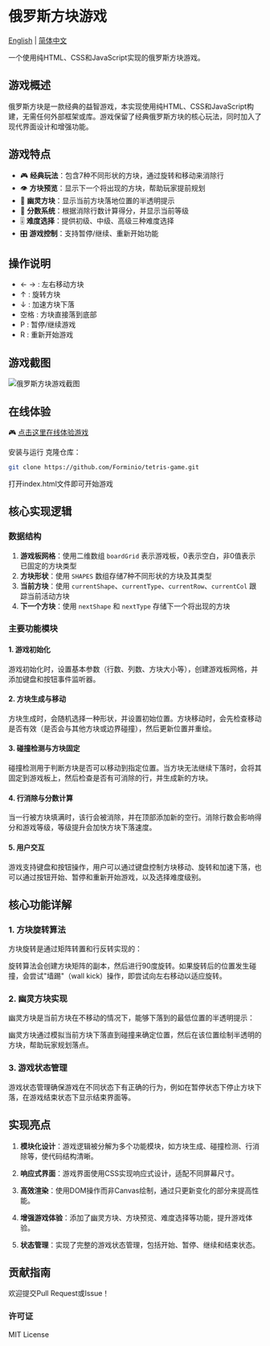 # 俄罗斯方块游戏

[English](README.md) | [简体中文](README.zh-CN.md)

一个使用纯HTML、CSS和JavaScript实现的俄罗斯方块游戏。

## 游戏概述
俄罗斯方块是一款经典的益智游戏，本实现使用纯HTML、CSS和JavaScript构建，无需任何外部框架或库。游戏保留了经典俄罗斯方块的核心玩法，同时加入了现代界面设计和增强功能。

## 游戏特点

- 🎮 **经典玩法**：包含7种不同形状的方块，通过旋转和移动来消除行
- 👁️ **方块预览**：显示下一个将出现的方块，帮助玩家提前规划
- 👻 **幽灵方块**：显示当前方块落地位置的半透明提示
- 🔢 **分数系统**：根据消除行数计算得分，并显示当前等级
- 🎚️ **难度选择**：提供初级、中级、高级三种难度选择
- 🎛️ **游戏控制**：支持暂停/继续、重新开始功能

## 操作说明

- ← → : 左右移动方块
- ↑ : 旋转方块
- ↓ : 加速方块下落
- 空格 : 方块直接落到底部
- P : 暂停/继续游戏
- R : 重新开始游戏


## 游戏截图

![俄罗斯方块游戏截图](https://cdn.forminio.cn/picx-images-hosting@master/wenzhan/俄罗斯方块截图.2rvd5ud368.webp)

## 在线体验

🎮 [点击这里在线体验游戏](https://blog.forminio.cn/e-luo-si-fang-kuai)

安装与运行
克隆仓库：

```bash
git clone https://github.com/Forminio/tetris-game.git
```

打开index.html文件即可开始游戏



## 核心实现逻辑

### 数据结构

1. **游戏板网格**：使用二维数组 `boardGrid` 表示游戏板，0表示空白，非0值表示已固定的方块类型
2. **方块形状**：使用 `SHAPES` 数组存储7种不同形状的方块及其类型
3. **当前方块**：使用 `currentShape`、`currentType`、`currentRow`、`currentCol` 跟踪当前活动方块
4. **下一个方块**：使用 `nextShape` 和 `nextType` 存储下一个将出现的方块

### 主要功能模块

#### 1. 游戏初始化


游戏初始化时，设置基本参数（行数、列数、方块大小等），创建游戏板网格，并添加键盘和按钮事件监听器。

#### 2. 方块生成与移动


方块生成时，会随机选择一种形状，并设置初始位置。方块移动时，会先检查移动是否有效（是否会与其他方块或边界碰撞），然后更新位置并重绘。

#### 3. 碰撞检测与方块固定


碰撞检测用于判断方块是否可以移动到指定位置。当方块无法继续下落时，会将其固定到游戏板上，然后检查是否有可消除的行，并生成新的方块。

#### 4. 行消除与分数计算


当一行被方块填满时，该行会被消除，并在顶部添加新的空行。消除行数会影响得分和游戏等级，等级提升会加快方块下落速度。

#### 5. 用户交互


游戏支持键盘和按钮操作，用户可以通过键盘控制方块移动、旋转和加速下落，也可以通过按钮开始、暂停和重新开始游戏，以及选择难度级别。

## 核心功能详解

### 1. 方块旋转算法

方块旋转是通过矩阵转置和行反转实现的：


旋转算法会创建方块矩阵的副本，然后进行90度旋转。如果旋转后的位置发生碰撞，会尝试"墙踢"（wall kick）操作，即尝试向左右移动以适应旋转。

### 2. 幽灵方块实现

幽灵方块是当前方块在不移动的情况下，能够下落到的最低位置的半透明提示：


幽灵方块通过模拟当前方块下落直到碰撞来确定位置，然后在该位置绘制半透明的方块，帮助玩家规划落点。

### 3. 游戏状态管理


游戏状态管理确保游戏在不同状态下有正确的行为，例如在暂停状态下停止方块下落，在游戏结束状态下显示结束界面等。

## 实现亮点

1. **模块化设计**：游戏逻辑被分解为多个功能模块，如方块生成、碰撞检测、行消除等，使代码结构清晰。

2. **响应式界面**：游戏界面使用CSS实现响应式设计，适配不同屏幕尺寸。

3. **高效渲染**：使用DOM操作而非Canvas绘制，通过只更新变化的部分来提高性能。

4. **增强游戏体验**：添加了幽灵方块、方块预览、难度选择等功能，提升游戏体验。

5. **状态管理**：实现了完整的游戏状态管理，包括开始、暂停、继续和结束状态。

## 贡献指南
欢迎提交Pull Request或Issue！

### 许可证
MIT License
